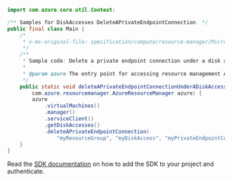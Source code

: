```java
import com.azure.core.util.Context;

/** Samples for DiskAccesses DeleteAPrivateEndpointConnection. */
public final class Main {
    /*
     * x-ms-original-file: specification/compute/resource-manager/Microsoft.Compute/stable/2021-12-01/examples/DeleteAPrivateEndpointConnection.json
     */
    /**
     * Sample code: Delete a private endpoint connection under a disk access resource.
     *
     * @param azure The entry point for accessing resource management APIs in Azure.
     */
    public static void deleteAPrivateEndpointConnectionUnderADiskAccessResource(
        com.azure.resourcemanager.AzureResourceManager azure) {
        azure
            .virtualMachines()
            .manager()
            .serviceClient()
            .getDiskAccesses()
            .deleteAPrivateEndpointConnection(
                "myResourceGroup", "myDiskAccess", "myPrivateEndpointConnection", Context.NONE);
    }
}
```

Read the [SDK documentation](https://github.com/Azure/azure-sdk-for-java/blob/azure-resourcemanager_2.15.0/sdk/resourcemanager/azure-resourcemanager/README.md) on how to add the SDK to your project and authenticate.
